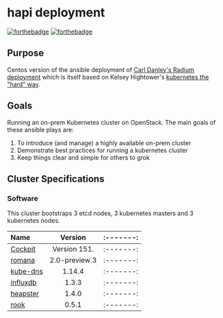 # hapi deployment

[![forthebadge](http://forthebadge.com/images/badges/built-with-love.svg)](http://forthebadge.com) [![forthebadge](http://forthebadge.com/images/badges/powered-by-electricity.svg)](http://forthebadge.com)

## Purpose

Centos version of the ansible deployment of [Carl Danley's Radium deployment](https://github.com/carldanley/radium-cluster) which is itself based on Kelsey Hightower's [kubernetes the "hard" way](https://github.com/kelseyhightower/kubernetes-the-hard-way).

## Goals

Running an on-prem Kubernetes cluster on OpenStack. The main goals of these ansible plays are:

1. To introduce (and manage) a highly available on-prem cluster
1. Demonstrate best practices for running a kubernetes cluster
1. Keep things clear and simple for others to grok

## Cluster Specifications

### Software

This cluster bootstraps 3 etcd nodes, 3 kubernetes masters and 3 kubernetes nodes.

| Name | Version |:-------:|
|:-----|:-------:|:-------:|
| [Cockpit](http://cockpit-project.org/) |  Version 151. |:-------:|
| [romana](http://romana.io/) | 2.0-preview.3 |:-------:|
| [kube-dns](https://github.com/kubernetes/kubernetes/tree/master/cluster/addons/dns) | 1.14.4 |:-------:|
| [influxdb](https://www.influxdata.com/) | 1.3.3 |:-------:|
| [heapster](https://github.com/kubernetes/heapster) | 1.4.0 |:-------:|
| [rook](https://rook.io/) | 0.5.1 |:-------:|

